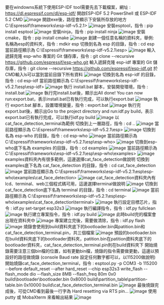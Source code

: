 要在windowns系統下使用ESP-IDF tool需要先去下載檔案，網址 : https://dl.espressif.com/dl/esp-idf/
開啟ESP-IDF 5.2 PowerShell 或 ESP-IDF 5.2 CMD
![image](https://github.com/peonwisp/ESP32-S3-EYE/assets/155973617/ac03cf2d-bdd8-4ef5-9d80-21d0a5b46785)
開啟exe後，路徑會顯示下安裝所存放的地方 C:\Espressif\frameworks\esp-idf-v5.2.1>
![image](https://github.com/peonwisp/ESP32-S3-EYE/assets/155973617/e7566bf1-580e-4299-af95-dda1c99ebf3b)
安裝esptool，指令 :  pip install esptool
![image](https://github.com/peonwisp/ESP32-S3-EYE/assets/155973617/34e4e871-eef8-429e-a989-b0200acc9a6a)
安裝ninja，指令 :  pip install ninja
![image](https://github.com/peonwisp/ESP32-S3-EYE/assets/155973617/72816451-be36-4613-90be-cb0965949ffa)
安裝cmake，指令 :  pip install cmake
![image](https://github.com/peonwisp/ESP32-S3-EYE/assets/155973617/530420e9-fa21-4d87-b67c-5518829d4c9b)
創建一個任意名稱的資料夾，舉例: 名稱為esp的資料夾，指令 : mdkir esp
切換到名為 esp 的目錄，指令 : cd esp 
當前路徑顯示為 C:\Espressif\frameworks\esp-idf-v5.2.1\esp>
![image](https://github.com/peonwisp/ESP32-S3-EYE/assets/155973617/709917f5-6447-476c-b54b-9f84df8c8dad)
輸入遞歸克隆 esp-who 專案的 Git 儲存庫，指令 : git clone --recursive https://github.com/espressif/esp-who.git
輸入遞歸克隆 esp-idf 專案的 Git 儲存庫，指令 : git clone --recursive https://github.com/espressif/esp-idf.git
於CMD輸入ls可以當到當前目錄下所有資料
![image](https://github.com/peonwisp/ESP32-S3-EYE/assets/155973617/c0888ba4-953d-4339-b990-ed838ac86214)
切換到名為 esp-idf 的目錄，指令 : cd esp-idf
當前路徑顯示為 C:\Espressif\frameworks\esp-idf-v5.2.1\esp\esp-idf>
![image](https://github.com/peonwisp/ESP32-S3-EYE/assets/155973617/88dd4299-151d-4675-a7d9-aed7dfdd038e)
執行 install.bat 腳本，安裝開發環境，指令 : install.bat
![image](https://github.com/peonwisp/ESP32-S3-EYE/assets/155973617/d53de752-f8e5-4e9a-b8dc-b714dfeab48e)
執行完install.bat後，顯示出All done! You can now run:export.bat，表示install.bat已有執行完成，可以執行export.bat
![image](https://github.com/peonwisp/ESP32-S3-EYE/assets/155973617/20268d16-fe05-4859-88c1-8b49b33758df)
執行 export.bat 腳本，設置環境變量，指令 : export.bat
![image](https://github.com/peonwisp/ESP32-S3-EYE/assets/155973617/9033126e-01d2-40ee-ba71-fd4e9b067325)
執行完export.bat後，顯示出Go to the project directory and run:idf.py build，表示export.bat已有執行完成，可以執行idf.py build
![image](https://github.com/peonwisp/ESP32-S3-EYE/assets/155973617/2d6d9c1e-7a82-4fea-9226-9ee4bc93cce5)
以cat_face_detection_terminal為範例
切換到上一層路徑，指令 : cd ..
![image](https://github.com/peonwisp/ESP32-S3-EYE/assets/155973617/2c1b926d-7761-4c00-a316-af41d19d3300)
當前路徑顯示為 C:\Espressif\frameworks\esp-idf-v5.2.1\esp>
![image](https://github.com/peonwisp/ESP32-S3-EYE/assets/155973617/0b1ba92b-c056-4c2d-8285-7c4bf6ec3d60)
切換到名為 esp-who 的目錄，指令 : cd esp-who
![image](https://github.com/peonwisp/ESP32-S3-EYE/assets/155973617/3ab57684-feed-4e4d-86c6-a83b5d890233)
當前路徑顯示為 C:\Espressif\frameworks\esp-idf-v5.2.1\esp\esp-who>
![image](https://github.com/peonwisp/ESP32-S3-EYE/assets/155973617/fb64456d-e86b-420a-8323-5c7af894e40a)
切換到esp-who底下名為 examples 的目錄，指令 : cd examples
![image](https://github.com/peonwisp/ESP32-S3-EYE/assets/155973617/14d0487a-4796-42cd-8b36-380221944f22)
當前路徑顯示為 C:\Espressif\frameworks\esp-idf-v5.2.1\esp\esp-who\examples>
![image](https://github.com/peonwisp/ESP32-S3-EYE/assets/155973617/75040780-e6c8-4b94-9d91-7154056cedf2)
examples資料夾內有很多範例，這邊選擇cat_face_detection做說明
切換到examples底下名為 cat_face_detection 的目錄，指令 : cd cat_face_detection
![image](https://github.com/peonwisp/ESP32-S3-EYE/assets/155973617/a4532382-13cd-417a-8a3f-6fb896ddc384)
當前路徑顯示為 C:\Espressif\frameworks\esp-idf-v5.2.1\esp\esp-who\examples\cat_face_detection>
![image](https://github.com/peonwisp/ESP32-S3-EYE/assets/155973617/5a955070-00f8-4234-b83d-4315e8143efc)
cat_face_detection資料夾內有lcd、terminal、web三個程式碼可用，這邊選擇terminal做說明
![image](https://github.com/peonwisp/ESP32-S3-EYE/assets/155973617/cef70842-3275-40c1-b9c5-9289c5cb8163)
切換到cat_face_detection底下名為 terminal 的目錄，指令 : cd terminal
![image](https://github.com/peonwisp/ESP32-S3-EYE/assets/155973617/e0e3a8c1-246c-4073-b750-a6ca943f1dbd)
當前路徑顯示為 C:\Espressif\frameworks\esp-idf-v5.2.1\esp\esp-who\examples\cat_face_detection\terminal>
![image](https://github.com/peonwisp/ESP32-S3-EYE/assets/155973617/ceebc668-7489-4377-97ff-d5dd59ec17a0)
執行設定目標芯片，指令 : idf.py set-target esp32s3
![image](https://github.com/peonwisp/ESP32-S3-EYE/assets/155973617/e2e68ccf-7bc7-47d1-ab4b-4bfee82eba01)
執行編譯指令，指令 : idf.py fullclean
![image](https://github.com/peonwisp/ESP32-S3-EYE/assets/155973617/0ee79c8c-e947-4164-a428-38493a3a6a0c)
執行建立專案指令，指令 : idf.py build
![image](https://github.com/peonwisp/ESP32-S3-EYE/assets/155973617/426c1638-4f46-4401-ab80-a4103a3b8cfe)
此時build完的檔案會出現在資料夾中
![image](https://github.com/peonwisp/ESP32-S3-EYE/assets/155973617/715bb563-2358-494a-a97f-a95de43c30db)
專案建立完後，需要做清除，指令 : idf.py flash
![image](https://github.com/peonwisp/ESP32-S3-EYE/assets/155973617/2d2cb6d1-872c-4b08-a4b3-08d93610756f)
燒錄會使用到build資料夾底下的bootloader.bin與patition.bin和cat_face_detection_terminal.pin，共三個檔案
![image](https://github.com/peonwisp/ESP32-S3-EYE/assets/155973617/abb1ec58-b579-4ec7-bada-2f4562cad359)
預設的bootloader.bin在build資料夾底下的bootloader資料夾，patition.bin在patition資料夾底下的bootloader資料夾，cat_face_detection_terminal.pin則在build資料夾下
開始燒錄需要注意三個bin檔的位置，如有更動bin檔，燒錄的指令需要做更動，這邊以預設好的路徑做燒錄 (console Baud rate 設定任何數字都可以，以115200做說明)
開始燒錄cat_face_detection_terminal，指令 : esptool.py -p COM3 -b 115200 --before default_reset --after hard_reset --chip esp32s3 write_flash --flash_mode dio --flash_size 8MB --flash_freq 80m 0x0 build\bootloader\bootloader.bin 0x8000 build\partition_table\partition-table.bin 0x10000 build\cat_face_detection_terminal.bin
![image](https://github.com/peonwisp/ESP32-S3-EYE/assets/155973617/bfd52127-7ead-43d9-9ae0-0488d82c3660)
最後燒錄完成後，可從CMD看到最後一行字為 Hard resetting via RTS pin...
![image](https://github.com/peonwisp/ESP32-S3-EYE/assets/155973617/1cd8ffa1-09d4-408b-a7d1-c793577b0337)
使用putty 或 MobaXterm 來看輸出結果
![image](https://github.com/peonwisp/ESP32-S3-EYE/assets/155973617/1b23d477-b53e-4c27-8227-8c203a8773fc)
